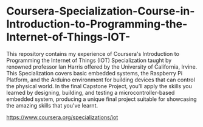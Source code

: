 # Coursera-Specialization-Course-in-Introduction-to-Programming-the-Internet-of-Things-IOT-


This repository contains my experience of Coursera's Introduction to Programming the Internet of Things (IOT) Specialization taught by renowned professor Ian Harris offered by the University of California, Irvine.
This Specialization covers basic embedded systems, the Raspberry Pi Platform, and the Arduino environment for building devices that can control the physical world. In the final Capstone Project, you’ll apply the skills you learned by designing, building, and testing a microcontroller-based embedded system, producing a unique final project suitable for showcasing the amazing skills that you've learnt.

https://www.coursera.org/specializations/iot
